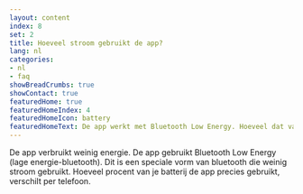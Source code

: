 ```yaml
---
layout: content
index: 8
set: 2
title: Hoeveel stroom gebruikt de app?
lang: nl
categories:
- nl
- faq
showBreadCrumbs: true
showContact: true
featuredHome: true
featuredHomeIndex: 4
featuredHomeIcon: battery
featuredHomeText: De app werkt met Bluetooth Low Energy. Hoeveel dat van je telefoonbatterij vraagt, verschilt per telefoon.
---
```


De app verbruikt weinig energie. De app gebruikt Bluetooth Low Energy (lage energie-bluetooth). Dit is een speciale vorm van bluetooth die weinig stroom gebruikt.
Hoeveel procent van je batterij de app precies gebruikt, verschilt per telefoon.
